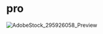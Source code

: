 # pro
![AdobeStock_295926058_Preview](https://user-images.githubusercontent.com/102886118/161476356-395e145f-46b4-4409-bc7c-84b3a09dc475.jpeg)
